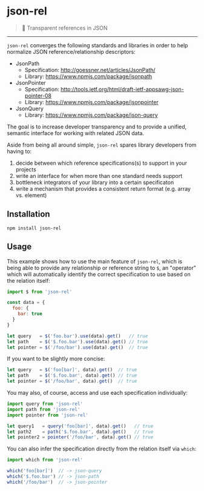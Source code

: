 # json-rel

> :link: Transparent references in JSON

---

`json-rel` converges the following standards and libraries in order to help normalize JSON reference/relationship descriptors:

 - JsonPath
   * Specification: http://goessner.net/articles/JsonPath/
   * Library: https://www.npmjs.com/package/jsonpath
 - JsonPointer
   * Specification: http://tools.ietf.org/html/draft-ietf-appsawg-json-pointer-08
   * Library: https://www.npmjs.com/package/jsonpointer
 - JsonQuery
   * Library: https://www.npmjs.com/package/json-query

The goal is to increase developer transparency and to provide a unified, semantic interface for working with related JSON data.

Aside from being all around simple, `json-rel` spares library developers from having to:

  1. decide between which reference specifications(s) to support in your projects
  2. write an interface for when more than one standard needs support
  3. bottleneck integrators of your library into a certain specificaton
  4. write a mechanism that provides a consistent return format (e.g. array vs. element)

## Installation

`npm install json-rel`

## Usage

This example shows how to use the main feature of `json-rel`, which is being able to provide any relationship or reference string to `$`, an "operator" which will automatically identify the correct specification to use based on the relation itself:

```javascript
import $ from 'json-rel'

const data = {
  foo: {
    bar: true
  }
}

let query   = $('foo.bar').use(data).get()   // true
let path    = $('$.foo.bar').use(data).get() // true
let pointer = $('/foo/bar').use(data).get()  // true
```

If you want to be slightly more concise:

```javascript
let query   = $('foo[bar]', data).get()  // true
let path    = $('$.foo.bar', data).get() // true
let pointer = $('/foo/bar', data).get()  // true
```

You may also, of course, access and use each specification individually:

```javascript
import query from 'json-rel'
import path from 'json-rel'
import pointer from 'json-rel'

let query1   = query('foo[bar]', data).get()   // true
let path2    = path('$.foo.bar', data).get()   // true
let pointer2 = pointer('/foo/bar', data).get() // true
```

You can also infer the specification directly from the relation itself via `which`:

```javascript
import which from 'json-rel'

which('foo[bar]')  // -> json-query
which('$.foo.bar') // -> json-path
which('/foo/bar')  // -> json-pointer
```